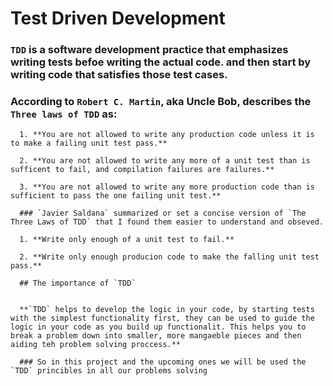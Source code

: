 # Test Driven Development

  ### `TDD` is a software development practice that emphasizes writing tests befoe writing the actual code. and then start by writing code that satisfies those test cases.

  ### According to `Robert C. Martin`, aka Uncle Bob, describes the `Three laws of TDD` as:

      1. **You are not allowed to write any production code unless it is to make a failing unit test pass.**

      2. **You are not allowed to write any more of a unit test than is sufficent to fail, and compilation failures are failures.**

      3. **You are not allowed to write any more production code than is sufficient to pass the one failing unit test.**

      ### `Javier Saldana` summarized or set a concise version of `The Three Laws of TDD` that I found them easier to understand and obseved.

      1. **Write only enough of a unit test to fail.**

      2. **Write only enough producion code to make the falling unit test pass.**

      ## The importance of `TDD`


      **`TDD` helps to develop the logic in your code, by starting tests with the simplest functionality first, they can be used to guide the logic in your code as you build up functionalit. This helps you to break a problem down into smaller, more mangaeble pieces and then aiding teh problem solving proccess.**

      ### So in this project and the upcoming ones we will be used the `TDD` princibles in all our problems solving

